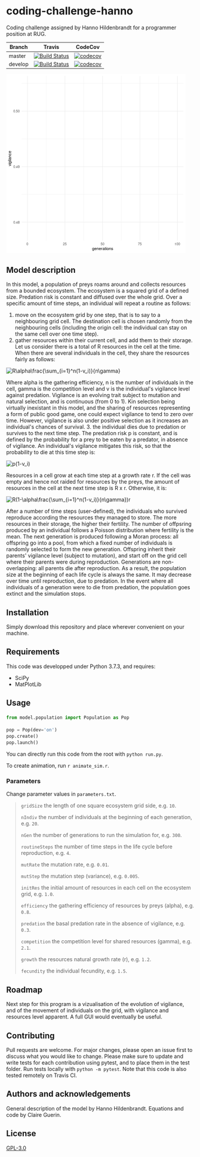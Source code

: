 # coding-challenge-hanno
Coding challenge assigned by Hanno Hildenbrandt for a programmer position at RUG.

Branch|Travis|CodeCov
---|---|---
master|[![Build Status](https://www.travis-ci.com/ClaireGuerin/coding-challenge-hanno.svg?branch=main)](https://www.travis-ci.com/ClaireGuerin/coding-challenge-hanno)|[![codecov](https://codecov.io/gh/ClaireGuerin/coding-challenge-hanno/branch/main/graph/badge.svg?token=IXKD9GDK7P)](https://codecov.io/gh/ClaireGuerin/coding-challenge-hanno)
develop|[![Build Status](https://www.travis-ci.com/ClaireGuerin/coding-challenge-hanno.svg?branch=develop)](https://www.travis-ci.com/ClaireGuerin/coding-challenge-hanno)|[![codecov](https://codecov.io/gh/ClaireGuerin/coding-challenge-hanno/branch/develop/graph/badge.svg?token=IXKD9GDK7P)](https://codecov.io/gh/ClaireGuerin/coding-challenge-hanno)

![vanim](vigilance.gif)

## Model description

In this model, a population of preys roams around and collects resources from a bounded ecosystem. The ecosystem is a squared grid of a defined size. Predation risk is constant and diffused over the whole grid. Over a specific amount of time steps, an individual will repeat a routine as follows:

1. move on the ecosystem grid by one step, that is to say to a neighbouring grid cell. The destination cell is chosen randomly from the neighbouring cells (including the origin cell: the individual can stay on the same cell over one time step).
2. gather resources within their current cell, and add them to their storage. Let us consider there is a total of R resources in the cell at the time. When there are several individuals in the cell, they share the resources fairly as follows:

<img src="https://latex.codecogs.com/svg.latex?R\alpha\frac{\sum_{i=1}^n(1-v_i)}{n\gamma}" title="R\alpha\frac{\sum_{i=1}^n(1-v_i)}{n\gamma}" />

Where alpha is the gathering efficiency, n is the number of individuals in the cell, gamma is the competition level and v is the individual's vigilance level against predation. Vigilance is an evolving trait subject to mutation and natural selection, and is continuous (from 0 to 1). Kin selection being virtually inexistant in this model, and the sharing of resources representing a form of public good game, one could expect vigilance to tend to zero over time. However, vigilance is also under positive selection as it increases an individual's chances of survival.
3. the individual dies due to predation or survives to the next time step. The predation risk p is constant, and is defined by the probability for a prey to be eaten by a predator, in absence of vigilance. An individual's vigilance mitigates this risk, so that the probability to die at this time step is:

<img src="https://latex.codecogs.com/svg.latex?p(1-v_i)" title="p(1-v_i)" />

Resources in a cell grow at each time step at a growth rate r. If the cell was empty and hence not raided for resources by the preys, the amount of resources in the cell at the next time step is R x r. Otherwise, it is:

<img src="https://latex.codecogs.com/svg.latex?R(1-\alpha\frac{\sum_{i=1}^n(1-v_i)}{n\gamma})r" title="R(1-\alpha\frac{\sum_{i=1}^n(1-v_i)}{n\gamma})r" />

After a number of time steps (user-defined), the individuals who survived reproduce according the resources they managed to store. The more resources in their storage, the higher their fertility. The number of offpsring produced by an individual follows a Poisson distribution where fertility is the mean. The next generation is produced following a Moran process: all offspring go into a pool, from which a fixed number of individuals is randomly selected to form the new generation. Offspring inherit their parents' vigilance level (subject to mutation), and start off on the grid cell where their parents were during reproduction. Generations are non-overlapping: all parents die after reproduction. As a result, the population size at the beginning of each life cycle is always the same. It may decrease over time until reproduction, due to predation. In the event where all individuals of a generation were to die from predation, the population goes extinct and the simulation stops.

## Installation

Simply download this repository and place wherever convenient on your machine.

## Requirements
This code was developped under Python 3.7.3, and requires:
- SciPy
- MatPlotLib

## Usage
```python
from model.population import Population as Pop

pop = Pop(dev='on')
pop.create()
pop.launch()
```
You can directly run this code from the root with `python run.py`.

To create animation, run `r animate_sim.r`.

### Parameters
Change parameter values in `parameters.txt`.

> `gridSize` the length of one square ecosystem grid side, e.g. `10`.
> 
> `nIndiv` the number of individuals at the beginning of each generation, e.g. `20`.
> 
> `nGen` the number of generations to run the simulation for, e.g. `300`.
> 
> `routineSteps` the number of time steps in the life cycle before reproduction, e.g. `4`.
> 
> `mutRate` the mutation rate, e.g. `0.01`.
> 
> `mutStep` the mutation step (variance), e.g. `0.005`.
> 
> `initRes` the initial amount of resources in each cell on the ecosystem grid, e.g. `1.0`.
> 
> `efficiency` the gathering efficiency of resources by preys (alpha), e.g. `0.8`.
> 
> `predation` the basal predation rate in the absence of vigilance, e.g. `0.3`.
> 
> `competition` the competition level for shared resources (gamma), e.g. `2.1`.
> 
> `growth` the resources natural growth rate (r), e.g. `1.2`.
> 
> `fecundity` the individual fecundity, e.g. `1.5`.

## Roadmap

Next step for this program is a vizualisation of the evolution of vigilance, and of the movement of individuals on the grid, with vigilance and resources level apparent. A full GUI would eventually be useful.

## Contributing
Pull requests are welcome. For major changes, please open an issue first to discuss what you would like to change.
Please make sure to update and write tests for each contribution using pytest, and to place them in the test folder. Run tests locally with `python -m pytest`. Note that this code is also tested remotely on Travis CI.

## Authors and acknowledgements
General description of the model by Hanno Hildenbrandt.
Equations and code by Claire Guerin.

## License

[GPL-3.0](https://github.com/ClaireGuerin/coding-challenge-hanno/blob/main/LICENSE)

